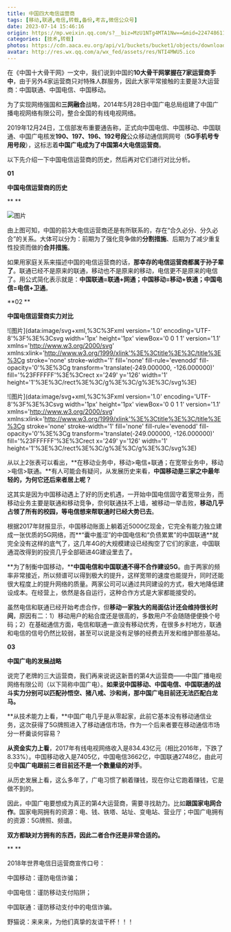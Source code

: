 ```yaml
---
title: 中国四大电信运营商
tags: [移动,联通,电信,转载,备份,考古,微信公众号]
date: 2023-07-14 15:46:16
origin: https://mp.weixin.qq.com/s?__biz=MzU1NTg4MTA1Nw==&mid=2247486112&idx=2&sn=e272ccd34e61d603bc2da5a65c58ae94
categories: [技术,转载]
photos: https://cdn.aaca.eu.org/api/v1/buckets/bucket1/objects/download?preview=true&prefix=aW1nLzg5NjQ1MzcyLnBuZw==&version_id=4ba1136c-9af9-40d3-b88b-09550aa37810
avatar: http://res.wx.qq.com/a/wx_fed/assets/res/NTI4MWU5.ico
---
```


<meta name="referrer" content="never">

在《中国十大骨干网》一文中，我们说到中国的**1****0大骨干网掌握在7家运营商****手中**，由于另外4家运营商只对特殊人群服务，因此大家平常接触的主要是3大运营商：中国联通、中国电信、中国移动。

为了实现网络强国和**三网融合**战略，2014年5月28日中国广电总局组建了中国广播电视网络有限公司，整合全国的有线电视网络。

2019年12月24日，工信部发布重要通告称，正式向中国电信、中国移动、中国联通、中国广电核发**190、197、196、192号段**公众移动通信网网号（**5G手机号专用号段**），这标志着**中国广电成为了中国第4大电信运营商**。

以下先介绍一下中国电信运营商的历史，然后再对它们进行对比分析。



**01**

**中国电信运营商的历史**

**
**

![图片](https://mmbiz.qpic.cn/mmbiz_png/9Uq6185REibZM05HHm8Sia4yichopBfXVJaicv0ypY3CQiacI24xydJGEZ0rvFOLdrMKrr83rjYnzKCtxgNc2mToTWQ/640?wx_fmt=png&wxfrom=5&wx_lazy=1&wx_co=1)

由上图可知，中国的前3大电信运营商还是有所联系的，存在“合久必分、分久必合”的关系。大体可以分为：前期为了强化竞争做的**分割措施**、后期为了减少重复性投资而做的**合并措施**。

如果用家庭关系来描述中国的电信运营商的话，**那幸存的电信运营商都属于孙子辈了**。联通已经不是原来的联通，移动也不是原来的移动，电信更不是原来的电信了。用公式简化表示就是：**中国联通=联通+网通；中国移动=移动+铁通；中国电信=电信+卫通**。



**02
**

**中国电信运营商实力对比**

![图片](data:image/svg+xml,%3C%3Fxml version='1.0' encoding='UTF-8'%3F%3E%3Csvg width='1px' height='1px' viewBox='0 0 1 1' version='1.1' xmlns='http://www.w3.org/2000/svg' xmlns:xlink='http://www.w3.org/1999/xlink'%3E%3Ctitle%3E%3C/title%3E%3Cg stroke='none' stroke-width='1' fill='none' fill-rule='evenodd' fill-opacity='0'%3E%3Cg transform='translate(-249.000000, -126.000000)' fill='%23FFFFFF'%3E%3Crect x='249' y='126' width='1' height='1'%3E%3C/rect%3E%3C/g%3E%3C/g%3E%3C/svg%3E)

![图片](data:image/svg+xml,%3C%3Fxml version='1.0' encoding='UTF-8'%3F%3E%3Csvg width='1px' height='1px' viewBox='0 0 1 1' version='1.1' xmlns='http://www.w3.org/2000/svg' xmlns:xlink='http://www.w3.org/1999/xlink'%3E%3Ctitle%3E%3C/title%3E%3Cg stroke='none' stroke-width='1' fill='none' fill-rule='evenodd' fill-opacity='0'%3E%3Cg transform='translate(-249.000000, -126.000000)' fill='%23FFFFFF'%3E%3Crect x='249' y='126' width='1' height='1'%3E%3C/rect%3E%3C/g%3E%3C/g%3E%3C/svg%3E)

从以上2张表可以看出，**在移动业务中，移动>电信+联通；在宽带业务中，移动>电信>联通。**有人可能会有疑问，从发展历史来看，**中国移动是三家之中最年轻的，为何它还后来者居上呢？**

这其实是因为中国移动遇上了好的历史机遇，一开始中国电信固守着宽带业务，而移动业务主要是联通和移动竞争，奈何联通扶不上墙，被移动一举击败，**移动几乎占领了所有的校园，等电信想来帮联通时已经大势已去**。

根据2017年财报显示，中国移动账面上躺着近5000亿现金，它完全有能力独立建成一张优质的5G网络，而**“囊中羞涩”的中国电信和“负债累累”的中国联通**就完全没有这样的底气了，这几年4G的大规模建设已经掏空了它们的家底，中国联通混改得到的投资几乎全部砸进4G建设里去了。

**为了制衡中国移动，****中国电信和中国联通不得不合作建设5G**。由于两家的频率非常接近，所以频谱可以得到极大的提升，这样宽带的速度也能提升，同时还能很大程度上的提升网络的质量。两家公司可以通过共同建设的方式，极大地降低建设成本。在经营上，依然是各自运行，这种合作方式是大家都能接受的。

虽然电信和联通已经开始考虑合作，但**移动一家独大的局面估计还会维持很长时间**，原因有二：1）移动用户的粘合度还是很高的，多数用户不会随随便便换个号码；2）在基础通信方面，电信和联通一直没有移动优秀，在很多乡村地方，联通和电信的信号仍然比较弱，甚至可以说是没有足够的经费去开发和维护那些基站。





**03**

**中国广电的发展战略**

说完了老牌的三大运营商，我们再来说说这新晋的第4大运营商——中国广播电视网络有限公司（以下简称中国广电）。**如果说中国移动、中国电信、中国联通的战斗实力分别可以匹配孙悟空、猪八戒、沙和尚，那中国广电目前还无法匹配白龙马。**

**从技术能力上看，**中国广电几乎是从零起家，此前它基本没有移动通信业务，这次获得了5G牌照进入了移动通信市场，作为一个后来者要在移动通信市场分一杯羹谈何容易？

**从资金实力上看**，2017年有线电视网络收入是834.43亿元（相比2016年，下跌了8.33%）。中国移动收入是7405亿，中国电信3662亿，中国联通2748亿，由此可见**中国广电跟前三者目前还不是一个数量级的对手**。

从历史发展上看，这么多年了，广电习惯了躺着赚钱，现在你让它跑着赚钱，它是做不到的。

因此，中国广电要想成为真正的第4大运营商，需要寻找助力。比如**跟国家电网合作**。国家电网拥有的资源：电、钱、铁塔、站址、变电站、营业厅；中国广电拥有的资源：5G牌照、频谱。

**双方都缺对方拥有的东西，因此二者合作还是非常合适的。**

**
**

2018年世界电信日运营商宣传口号：

中国移动：谨防电信诈骗；

中国电信：谨防移动支付陷阱；

中国联通：谨防移动支付中的电信诈骗。

野猫说：来来来，为他们真挚的友谊干杯！！！
